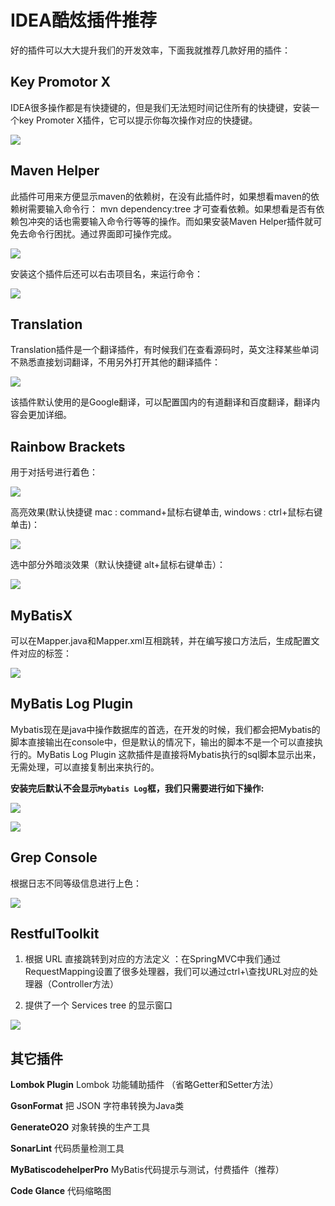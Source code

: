 # IDEA酷炫插件推荐

好的插件可以大大提升我们的开发效率，下面我就推荐几款好用的插件：

## Key Promotor X

IDEA很多操作都是有快捷键的，但是我们无法短时间记住所有的快捷键，安装一个key Promoter X插件，它可以提示你每次操作对应的快捷键。

![](../images/52.gif)



## Maven Helper

   此插件可用来方便显示maven的依赖树，在没有此插件时，如果想看maven的依赖树需要输入命令行： mvn dependency:tree  才可查看依赖。如果想看是否有依赖包冲突的话也需要输入命令行等等的操作。而如果安装Maven Helper插件就可免去命令行困扰。通过界面即可操作完成。

![](../images/54.png)

安装这个插件后还可以右击项目名，来运行命令：

![](../images/53.png)

## Translation

Translation插件是一个翻译插件，有时候我们在查看源码时，英文注释某些单词不熟悉直接划词翻译，不用另外打开其他的翻译插件：

![](../images/55.png)

该插件默认使用的是Google翻译，可以配置国内的有道翻译和百度翻译，翻译内容会更加详细。

## Rainbow Brackets

用于对括号进行着色：

![](../images/56.png)

高亮效果(默认快捷键 mac : command+鼠标右键单击, windows : ctrl+鼠标右键单击)：

![](../images/57.gif)

选中部分外暗淡效果（默认快捷键 alt+鼠标右键单击）：

![](../images/58.gif)

## MyBatisX

可以在Mapper.java和Mapper.xml互相跳转，并在编写接口方法后，生成配置文件对应的标签：

![](../images/59.gif)



## MyBatis Log Plugin

Mybatis现在是java中操作数据库的首选，在开发的时候，我们都会把Mybatis的脚本直接输出在console中，但是默认的情况下，输出的脚本不是一个可以直接执行的。MyBatis Log Plugin 这款插件是直接将Mybatis执行的sql脚本显示出来，无需处理，可以直接复制出来执行的。

**安装完后默认不会显示`Mybatis Log`框，我们只需要进行如下操作:**

![](../images/60.png)

![](../images/61.png)





## Grep Console

根据日志不同等级信息进行上色：

![](../images/62.png)



## RestfulToolkit

1. 根据 URL 直接跳转到对应的方法定义 ：在SpringMVC中我们通过RequestMapping设置了很多处理器，我们可以通过ctrl+\查找URL对应的处理器（Controller方法）

2. 提供了一个 Services tree 的显示窗口

![](../images/68.png)

## 其它插件

**Lombok Plugin**  Lombok 功能辅助插件 （省略Getter和Setter方法）

**GsonFormat**     把 JSON 字符串转换为Java类

**GenerateO2O**    对象转换的生产工具

**SonarLint**    代码质量检测工具

**MyBatiscodehelperPro**    MyBatis代码提示与测试，付费插件（推荐）

**Code Glance**    代码缩略图

